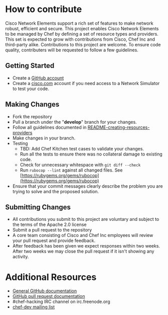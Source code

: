 # How to contribute
Cisco Network Elements support a rich set of features to make network robust, efficient and secure. This project enables Cisco Network Elements to be managed by Chef by defining a set of resource types and providers. This set is expected to grow with contributions from Cisco, Chef Inc and third-party alike. Contributions to this project are welcome. To ensure code quality, contributers will be requested to follow a few guidelines.

## Getting Started

* Create a [GitHub account](https://github.com/signup/free)
* Create a [cisco.com](cisco.com) account if you need access to a Network Simulator to test your code.

## Making Changes

* Fork the repository
* Pull a branch under the "**develop**" branch for your changes.
* Follow all guidelines documented in [README-creating-resources-providers](https://github.com/cisco/cisco-network-chef-cookbook/README-creating-resources-providers.md)
* Make changes in your branch.
* Testing
  * TBD: Add Chef Kitchen test cases to validate your changes.
  * Run all the tests to ensure there was no collateral damage to existing code.
  * Check for unnecessary whitespace with `git diff --check`
  * Run `rubocop --lint` against all changed files. See [https://rubygems.org/gems/rubocop](https://rubygems.org/gems/rubocop)
* Ensure that your commit messages clearly describe the problem you are trying to solve and the proposed solution.

## Submitting Changes

* All contributions you submit to this project are voluntary and subject to the terms of the Apache 2.0 license
* Submit a pull request to the repository
* A core team consisting of Cisco and Chef Inc employees will review your pull request and provide feedback.
* After feedback has been given we expect responses within two weeks. After two weeks we may close the pull request if it isn't showing any activity.

# Additional Resources

* [General GitHub documentation](http://help.github.com/)
* [GitHub pull request documentation](http://help.github.com/send-pull-requests/)
* \#chef-hacking IRC channel on irc.freenode.org
* [chef-dev mailing list](http://lists.opscode.com/sympa/info/chef-dev)
